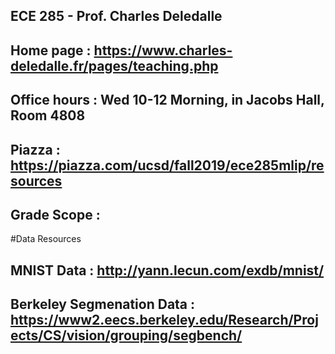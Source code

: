 ## ECE 285 - Prof. Charles Deledalle
## Home page : https://www.charles-deledalle.fr/pages/teaching.php
## Office hours : Wed 10-12 Morning, in Jacobs Hall, Room 4808
## Piazza : https://piazza.com/ucsd/fall2019/ece285mlip/resources
## Grade Scope :

#Data Resources 
## MNIST Data : http://yann.lecun.com/exdb/mnist/
## Berkeley Segmenation Data : https://www2.eecs.berkeley.edu/Research/Projects/CS/vision/grouping/segbench/
 

